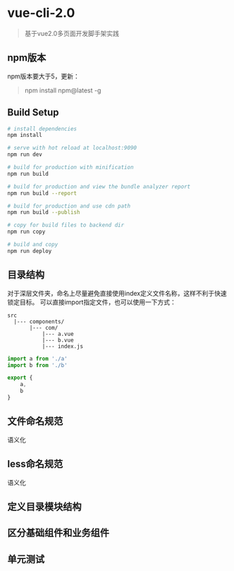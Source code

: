 # vue-cli-2.0

> 基于vue2.0多页面开发脚手架实践

## npm版本
npm版本要大于5，更新：
> npm install npm@latest -g

## Build Setup

``` bash
# install dependencies
npm install

# serve with hot reload at localhost:9090
npm run dev

# build for production with minification
npm run build

# build for production and view the bundle analyzer report
npm run build --report

# build for production and use cdn path
npm run build --publish

# copy for build files to backend dir
npm run copy

# build and copy
npm run deploy
```

## 目录结构
对于深层文件夹，命名上尽量避免直接使用index定义文件名称，这样不利于快速锁定目标。
可以直接import指定文件，也可以使用一下方式：
```
src
  |--- components/
       |--- com/
           |--- a.vue
           |--- b.vue
           |--- index.js
```
```index.js
import a from './a'
import b from './b'

export {
    a,
    b
}
```

## 文件命名规范
语义化

## less命名规范
语义化

## 定义目录模块结构

## 区分基础组件和业务组件

## 单元测试
